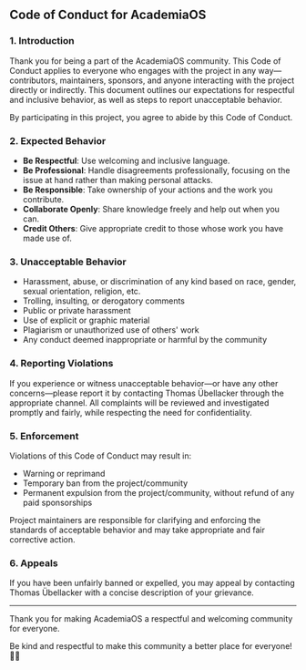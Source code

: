 ## Code of Conduct for AcademiaOS

### 1. Introduction

Thank you for being a part of the AcademiaOS community. This Code of Conduct applies to everyone who engages with the project in any way—contributors, maintainers, sponsors, and anyone interacting with the project directly or indirectly. This document outlines our expectations for respectful and inclusive behavior, as well as steps to report unacceptable behavior.

By participating in this project, you agree to abide by this Code of Conduct.

### 2. Expected Behavior

- **Be Respectful**: Use welcoming and inclusive language. 
- **Be Professional**: Handle disagreements professionally, focusing on the issue at hand rather than making personal attacks.
- **Be Responsible**: Take ownership of your actions and the work you contribute.
- **Collaborate Openly**: Share knowledge freely and help out when you can.
- **Credit Others**: Give appropriate credit to those whose work you have made use of.

### 3. Unacceptable Behavior

- Harassment, abuse, or discrimination of any kind based on race, gender, sexual orientation, religion, etc.
- Trolling, insulting, or derogatory comments
- Public or private harassment
- Use of explicit or graphic material
- Plagiarism or unauthorized use of others' work
- Any conduct deemed inappropriate or harmful by the community

### 4. Reporting Violations

If you experience or witness unacceptable behavior—or have any other concerns—please report it by contacting Thomas Übellacker through the appropriate channel. All complaints will be reviewed and investigated promptly and fairly, while respecting the need for confidentiality.

### 5. Enforcement

Violations of this Code of Conduct may result in:

- Warning or reprimand
- Temporary ban from the project/community
- Permanent expulsion from the project/community, without refund of any paid sponsorships

Project maintainers are responsible for clarifying and enforcing the standards of acceptable behavior and may take appropriate and fair corrective action.

### 6. Appeals

If you have been unfairly banned or expelled, you may appeal by contacting Thomas Übellacker with a concise description of your grievance.

---

Thank you for making AcademiaOS a respectful and welcoming community for everyone.

Be kind and respectful to make this community a better place for everyone! 🌟💡